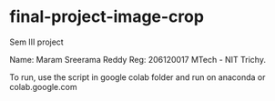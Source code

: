 # final-project-image-crop

Sem III project

Name: Maram Sreerama Reddy
Reg:  206120017
MTech - NIT Trichy.

To run, use the script in google colab folder and run on anaconda or colab.google.com

